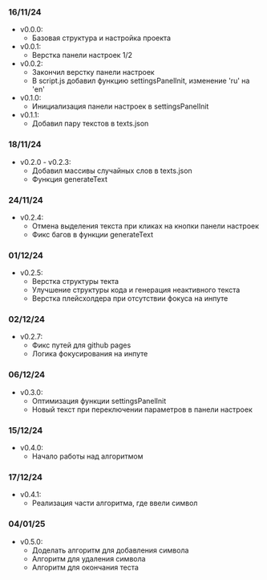 ### 16/11/24

- v0.0.0:
  - Базовая структура и настройка проекта
- v0.0.1:
  - Верстка панели настроек 1/2
- v0.0.2:
  - Закончил верстку панели настроек
  - В script.js добавил функцию settingsPanelInit, изменение 'ru' на 'en'
- v0.1.0:
  - Инициализация панели настроек в settingsPanelInit
- v0.1.1:
  - Добавил пару текстов в texts.json

### 18/11/24

- v0.2.0 - v0.2.3:
  - Добавил массивы случайных слов в texts.json
  - Функция generateText

### 24/11/24

- v0.2.4:
  - Отмена выделения текста при кликах на кнопки панели настроек
  - Фикс багов в функции generateText

### 01/12/24

- v0.2.5:
  - Верстка структуры текта
  - Улучшение структуры кода и генерация неактивного текста
  - Верстка плейсхолдера при отсутствии фокуса на инпуте

### 02/12/24

- v0.2.7:
  - Фикс путей для github pages
  - Логика фокусирования на инпуте

### 06/12/24

- v0.3.0:
  - Оптимизация функции settingsPanelInit
  - Новый текст при переключении параметров в панели настроек

### 15/12/24

- v0.4.0:
  - Начало работы над алгоритмом

### 17/12/24

- v0.4.1:
  - Реализация части алгоритма, где ввели символ

### 04/01/25

- v0.5.0:
  - Доделать алгоритм для добавления символа
  - Алгоритм для удаления символа
  - Алгоритм для окончания теста
